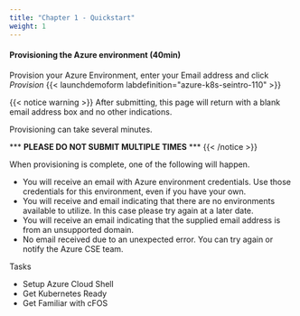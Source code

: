```yaml
---
title: "Chapter 1 - Quickstart"
weight: 1
---
```


#### Provisioning the Azure environment (40min)

Provision your Azure Environment, enter your Email address and click _Provision_
{{< launchdemoform labdefinition="azure-k8s-seintro-110" >}}

{{< notice warning >}} After submitting, this page will return with a blank email address box and no other indications.

Provisioning can take several minutes.

\*\*\* __PLEASE DO NOT SUBMIT MULTIPLE TIMES__ \*\*\*  {{< /notice >}}

When provisioning is complete, one of the following will happen.

* You will receive an email with Azure environment credentials. Use those credentials for this environment, even if you have your own.
* You will receive and email indicating that there are no environments available to utilize. In this case please try again at a later date.
* You will receive an email indicating that the supplied email address is from an unsupported domain.
* No email received due to an unexpected error. You can try again or notify the Azure CSE team.

Tasks

* Setup Azure Cloud Shell
* Get Kubernetes Ready
* Get Familiar with cFOS